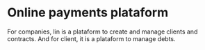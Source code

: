 # Online payments plataform

For companies, lin is a plataform to create and manage clients and contracts. And for client, it is a plataform to manage debts.